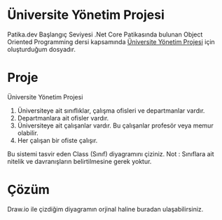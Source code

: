 # Üniversite Yönetim Projesi

Patika.dev Başlangıç Seviyesi .Net Core Patikasında bulunan Object Oriented Programming dersi kapsamında [Üniversite Yönetim Projesi](https://app.patika.dev/courses/oop/odev-university) için oluşturduğum dosyadır.

# Proje

Üniversite Yönetim Projesi

1. Üniversiteye ait sınıflıklar, çalışma ofisleri ve departmanlar vardır.
2. Departmanlara ait ofisler vardır.
3. Üniversiteye ait çalışanlar vardır. Bu çalışanlar profesör veya memur olabilir.
4. Her çalışan bir ofiste çalışır.

Bu sistemi tasvir eden Class (Sınıf) diyagramını çiziniz.
Not : Sınıflara ait nitelik ve davranışların belirtilmesine gerek yoktur.

# Çözüm

Draw.io ile çizdiğim diyagramın orjinal haline buradan ulaşabilirsiniz.
